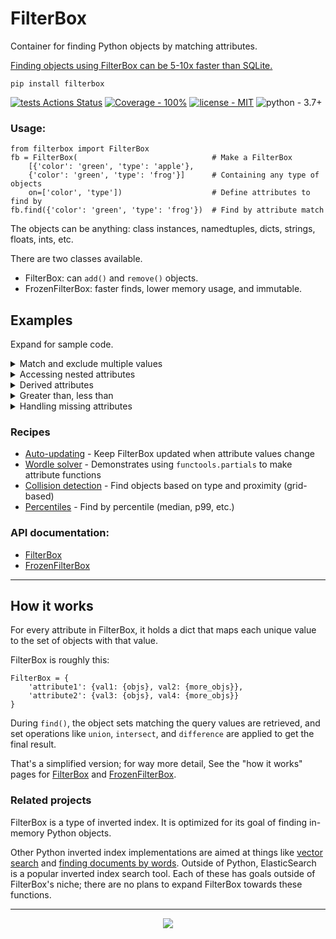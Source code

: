 # FilterBox

Container for finding Python objects by matching attributes. 

[Finding objects using FilterBox can be 5-10x faster than SQLite.](https://github.com/manimino/filterbox/blob/main/examples/perf_demo.ipynb)

```
pip install filterbox
```

[![tests Actions Status](https://github.com/manimino/filterbox/workflows/tests/badge.svg)](https://github.com/manimino/filterbox/actions)
[![Coverage - 100%](https://img.shields.io/static/v1?label=Coverage&message=100%&color=2ea44f)](test/cov.txt)
[![license - MIT](https://img.shields.io/static/v1?label=license&message=MIT&color=2ea44f)](/LICENSE)
![python - 3.7+](https://img.shields.io/static/v1?label=python&message=3.7%2B&color=2ea44f)


### Usage:

```
from filterbox import FilterBox
fb = FilterBox(                              # Make a FilterBox
    [{'color': 'green', 'type': 'apple'},    
    {'color': 'green', 'type': 'frog'}]      # Containing any type of objects
    on=['color', 'type'])                    # Define attributes to find by
fb.find({'color': 'green', 'type': 'frog'})  # Find by attribute match
```

The objects can be anything: class instances, namedtuples, dicts, strings, floats, ints, etc.

There are two classes available.
 - FilterBox: can `add()` and `remove()` objects. 
 - FrozenFilterBox: faster finds, lower memory usage, and immutable. 

## Examples

Expand for sample code.

<details>
<summary>Match and exclude multiple values</summary>
<br>


```
from filterbox import FilterBox

objects = [
    {'item': 1, 'size': 10, 'flavor': 'melon'}, 
    {'item': 2, 'size': 10, 'flavor': 'lychee'}, 
    {'item': 3, 'size': 20, 'flavor': 'peach'},
    {'item': 4, 'size': 30, 'flavor': 'apple'}
]

fb = FilterBox(objects, on=['size', 'flavor'])

fb.find(
    match={'size': [10, 20]},                # match anything with size in [10, 20] 
    exclude={'flavor': ['lychee', 'peach']}  # where flavor is not in ['lychee', 'peach']
)  
# result: [{'item': 1, 'size': 10, 'flavor': 'melon'}]
```
</details>

<details>
<summary>Accessing nested attributes</summary>
<br />
Attributes can be functions. Function attributes are used to get values from nested data structures.

```
from filterbox import FilterBox

objs = [
    {'a': {'b': [1, 2, 3]}},
    {'a': {'b': [4, 5, 6]}}
]

def get_nested(obj):
    return obj['a']['b'][0]

fb = FilterBox(objs, [get_nested])
fb.find({get_nested: 4})  
# result: {'a': {'b': [4, 5, 6]}}
```
</details>

<details>
<summary>Derived attributes</summary>
<br />
Function attributes are very powerful. Here we find string objects with certain characteristics.

```
from filterbox import FrozenFilterBox

objects = ['mushrooms', 'peppers', 'onions']

def o_count(obj):
    return obj.count('o')

f = FrozenFilterBox(objects, [o_count, len])
f.find({len: 6})       # returns ['onions']
f.find({o_count: 2})   # returns ['mushrooms', 'onions']
```
</details>

<details>
<summary>Greater than, less than</summary>
<br />
FilterBox and FrozenFilterBox have a function <code>get_values(attr)</code> which gets the set of unique values
for an attribute. 

Here's how to use that to find objects having <code>x >= 3</code>.
```
from filterbox import FilterBox

data = [{'x': i} for i in [1, 1, 2, 3, 5]]
fb = FilterBox(data, ['x'])
vals = fb.get_values('x')                # get the set of unique values: {1, 2, 3, 5}
big_vals = [x for x in vals if x >= 3]   # big_vals is [3, 5]
fb.find({'x': big_vals})                 # result: [{'x': 3}, {'x': 5}
```
</details>

<details>
<summary>Handling missing attributes</summary>
<br />

Objects don't need to have every attribute.

 - Objects that are missing an attribute will not be stored under that attribute. This saves lots of memory.
 - To find all objects that have an attribute, match the special value <code>ANY</code>. 
 - To find objects missing the attribute, exclude <code>ANY</code>.
 - In functions, raise MissingAttribute to tell FilterBox the object is missing.

Example:
```
from filterbox import FilterBox, ANY
from filterbox.exceptions import MissingAttribute

def get_a(obj):
    try:
        return obj['a']
    except KeyError:
        raise MissingAttribute  # tell FilterBox this attribute is missing

objs = [{'a': 1}, {'a': 2}, {}]
fb = FilterBox(objs, ['a', get_a])

fb.find({'a': ANY})          # result: [{'a': 1}, {'a': 2}]
fb.find({get_a: ANY})        # result: [{'a': 1}, {'a': 2}]
fb.find(exclude={'a': ANY})  # result: [{}]
```
</details>

### Recipes
 
 - [Auto-updating](https://github.com/manimino/filterbox/blob/main/examples/update.py) - Keep FilterBox updated when attribute values change
 - [Wordle solver](https://github.com/manimino/filterbox/blob/main/examples/wordle.ipynb) - Demonstrates using `functools.partials` to make attribute functions
 - [Collision detection](https://github.com/manimino/filterbox/blob/main/examples/collision.py) - Find objects based on type and proximity (grid-based)
 - [Percentiles](https://github.com/manimino/filterbox/blob/main/examples/percentile.py) - Find by percentile (median, p99, etc.)

### API documentation:
 - [FilterBox](https://filterbox.readthedocs.io/en/latest/filterbox.mutable.html#filterbox.mutable.main.FilterBox)
 - [FrozenFilterBox](https://filterbox.readthedocs.io/en/latest/filterbox.frozen.html#filterbox.frozen.main.FrozenFilterBox)

____

## How it works

For every attribute in FilterBox, it holds a dict that maps each unique value to the set of objects with that value. 

FilterBox is roughly this: 
```
FilterBox = {
    'attribute1': {val1: {objs}, val2: {more_objs}},
    'attribute2': {val3: {objs}, val4: {more_objs}}
}
```

During `find()`, the object sets matching the query values are retrieved, and set operations like `union`, 
`intersect`, and `difference` are applied to get the final result.

That's a simplified version; for way more detail, See the "how it 
works" pages for [FilterBox](filterbox/mutable/how_it_works.md) and [FrozenFilterBox](filterbox/frozen/how_it_works.md).

### Related projects

FilterBox is a type of inverted index. It is optimized for its goal of finding in-memory Python objects.

Other Python inverted index implementations are aimed at things like [vector search](https://pypi.org/project/rii/) and
[finding documents by words](https://pypi.org/project/nltk/). Outside of Python, ElasticSearch is a popular inverted
index search tool. Each of these has goals outside of FilterBox's niche; there are no plans to expand FilterBox towards
these functions.

____

<div align="center">
<img src="https://github.com/manimino/filterbox/blob/main/docs/filterbox-logo.png"><br>
</div>
